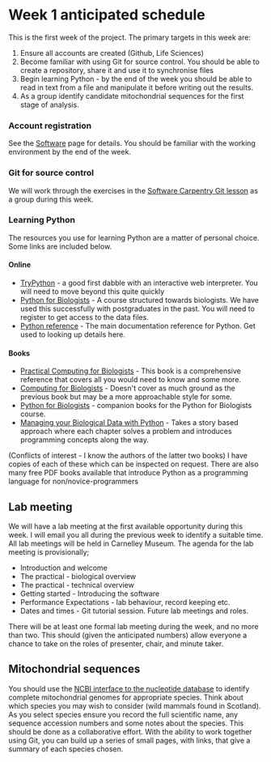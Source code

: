 # Week 1 anticipated schedule

This is the first week of the project. The primary targets in this week are:

1. Ensure all accounts are created (Github, Life Sciences)
2. Become familiar with using Git for source control. You should be able to create a repository, share it and use it to synchronise files
3. Begin learning Python - by the end of the week  you should be able to read in text from a file and manipulate it before writing out the results.
4. As a group identify candidate mitochondrial sequences for the first stage of analysis.

### Account registration
See the [Software](Software.md) page for details. You should be familiar with the working environment by the end of the week.

### Git for source control 
We will work through the exercises in the [Software Carpentry Git lesson](http://swcarpentry.github.io/git-novice/) as a group during this week. 

### Learning Python
The resources you use for learning Python are a matter of personal choice. Some links are included below.

#### Online
* [TryPython](http://trypython.org) - a good first dabble with an interactive web interpreter. You will need to move beyond this quite quickly
* [Python for Biologists](http://pythonforbiologists.com) - A course structured towards biologists. We have used this successfully with postgraduates in the past. You will need to register to get access to the data files.
* [Python reference](http://www.python.org) - The main documentation reference for Python. Get used to looking up details here.

#### Books
* [Practical Computing for Biologists](http://practicalcomputing.org/) - This book is a comprehensive reference that covers all you would need to know and some more. 
* [Computing for Biologists](http://www.cambridge.org/gb/academic/subjects/life-sciences/genomics-bioinformatics-and-systems-biology/computing-biologists-python-programming-and-principles) - Doesn't cover as much ground as the previous book but may be a more approachable style for some.
* [Python for Biologists](http://pythonforbiologists.com) - companion books for the Python for Biologists course.
* [Managing your Biological Data with Python](https://www.crcpress.com/Managing-Your-Biological-Data-with-Python/Via-Rother-Tramontano/9781439880937) - Takes a story based approach where each chapter solves a problem and introduces programming concepts along the way.

(Conflicts of interest - I know the authors of the latter two books) I have copies of each of these which can be inspected on request.
There are also many free PDF books available that introduce Python as a programming language for non/novice-programmers

## Lab meeting
We will have a lab meeting at the first available opportunity during this week. I will email you all during the previous week to identify a suitable time.
 All lab meetings will be held in Carnelley Museum.
The agenda for the lab meeting is provisionally;

* Introduction and welcome
* The practical - biological overview
* The practical - technical overview
* Getting started - Introducing the software
* Performance Expectations - lab behaviour, record keeping etc. 
* Dates and times - Git tutorial session. Future lab meetings and roles.

There will be at least one formal lab meeting during the week, and no more than two. This should (given the anticipated numbers) allow everyone a chance to take on the roles of presenter, chair, and minute taker.

## Mitochondrial sequences
You should use the [NCBI interface to the nucleotide database](http://www.ncbi.nlm.nih.gov/nuccore) to identify complete mitochondrial genomes for appropriate species. Think about which species you may wish to consider (wild mammals found in Scotland). As you select species ensure you record the full scientific name, any sequence accession numbers and some notes about the species. This should be done as a collaborative effort. With the ability to work together using Git, you can build up a series of small pages, with links, that give a summary of each species chosen. 
